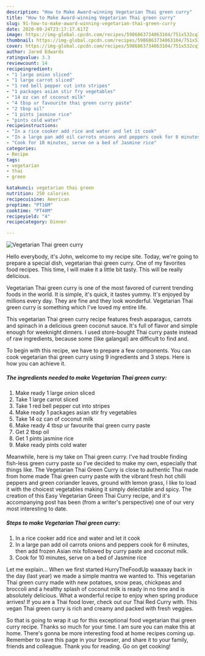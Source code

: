 ```yaml
---
description: "How to Make Award-winning Vegetarian Thai green curry"
title: "How to Make Award-winning Vegetarian Thai green curry"
slug: 91-how-to-make-award-winning-vegetarian-thai-green-curry
date: 2020-09-24T23:17:17.617Z
image: https://img-global.cpcdn.com/recipes/5986863734063104/751x532cq70/vegetarian-thai-green-curry-recipe-main-photo.jpg
thumbnail: https://img-global.cpcdn.com/recipes/5986863734063104/751x532cq70/vegetarian-thai-green-curry-recipe-main-photo.jpg
cover: https://img-global.cpcdn.com/recipes/5986863734063104/751x532cq70/vegetarian-thai-green-curry-recipe-main-photo.jpg
author: Jared Edwards
ratingvalue: 3.3
reviewcount: 14
recipeingredient:
- "1 large onion sliced"
- "1 large carrot sliced"
- "1 red bell pepper cut into stripes"
- "1 packages asian stir fry vegetables"
- "14 oz can of coconut milk"
- "4 tbsp ur favourite thai green curry paste"
- "2 tbsp oil"
- "1 pints jasmine rice"
- "pints cold water"
recipeinstructions:
- "In a rice cooker add rice and water and let it cook"
- "In a large pan add oil carrots onions and peppers cook for 6 minutes, then add frozen Asian mix followed by curry paste and coconut milk."
- "Cook for 10 minutes, serve on a bed of Jasmine rice"
categories:
- Recipe
tags:
- vegetarian
- thai
- green

katakunci: vegetarian thai green 
nutrition: 250 calories
recipecuisine: American
preptime: "PT16M"
cooktime: "PT40M"
recipeyield: "4"
recipecategory: Dinner

---
```



![Vegetarian Thai green curry](https://img-global.cpcdn.com/recipes/5986863734063104/751x532cq70/vegetarian-thai-green-curry-recipe-main-photo.jpg)

Hello everybody, it's John, welcome to my recipe site. Today, we're going to prepare a special dish, vegetarian thai green curry. One of my favorites food recipes. This time, I will make it a little bit tasty. This will be really delicious.

Vegetarian Thai green curry is one of the most favored of current trending foods in the world. It is simple, it's quick, it tastes yummy. It's enjoyed by millions every day. They are fine and they look wonderful. Vegetarian Thai green curry is something which I've loved my entire life.

This vegetarian Thai green curry recipe features fresh asparagus, carrots and spinach in a delicious green coconut sauce. It&#39;s full of flavor and simple enough for weeknight dinners. I used store-bought Thai curry paste instead of raw ingredients, because some (like galangal) are difficult to find and.


To begin with this recipe, we have to prepare a few components. You can cook vegetarian thai green curry using 9 ingredients and 3 steps. Here is how you can achieve it.

<!--inarticleads1-->

##### The ingredients needed to make Vegetarian Thai green curry:

1. Make ready 1 large onion sliced
1. Take 1 large carrot sliced
1. Take 1 red bell pepper cut into stripes
1. Make ready 1 packages asian stir fry vegetables
1. Take 14 oz can of coconut milk
1. Make ready 4 tbsp ur favourite thai green curry paste
1. Get 2 tbsp oil
1. Get 1 pints jasmine rice
1. Make ready pints cold water


Meanwhile, here is my take on Thai green curry. I&#39;ve had trouble finding fish-less green curry paste so I&#39;ve decided to make my own, especially that things like. The Vegetarian Thai Green Curry is close to authentic Thai made from home made Thai green curry paste with the vibrant fresh hot chilli peppers and green coriander leaves, ground with lemon grass, I like to load it with the choicest vegetables making it simply delectable and spicy. The creation of this Easy Vegetarian Green Thai Curry recipe, and it&#39;s accompanying post has been (from a writer&#39;s perspective) one of our very most interesting to date. 

<!--inarticleads2-->

##### Steps to make Vegetarian Thai green curry:

1. In a rice cooker add rice and water and let it cook
1. In a large pan add oil carrots onions and peppers cook for 6 minutes, then add frozen Asian mix followed by curry paste and coconut milk.
1. Cook for 10 minutes, serve on a bed of Jasmine rice


Let me explain… When we first started HurryTheFoodUp waaaaay back in the day (last year) we made a simple mantra we wanted to. This vegetarian Thai green curry made with new potatoes, snow peas, chickpeas and broccoli and a healthy splash of coconut milk is ready in no time and is absolutely delicious. What a wonderful recipe to enjoy when spring produce arrives! If you are a Thai food lover, check out our Thai Red Curry with. This vegan Thai green curry is rich and creamy and packed with fresh veggies. 

So that is going to wrap it up for this exceptional food vegetarian thai green curry recipe. Thanks so much for your time. I am sure you can make this at home. There's gonna be more interesting food at home recipes coming up. Remember to save this page in your browser, and share it to your family, friends and colleague. Thank you for reading. Go on get cooking!
